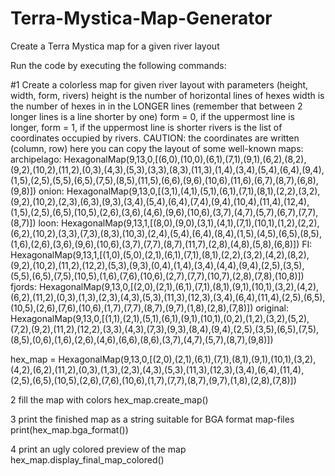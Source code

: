 # Terra-Mystica-Map-Generator
Create a Terra Mystica map for a given river layout

Run the code by executing the following commands:

#1 Create a colorless map for given river layout with parameters (height, width, form, rivers)
height is the number of horizontal lines of hexes
width is the number of hexes in in the LONGER lines (remember that between 2 longer lines is a line shorter by one)
form = 0, if the uppermost line is longer, form = 1, if the uppermost line is shorter
rivers is the list of coordinates occupied by rivers. CAUTION: the coordinates are written (column, row)
here you can copy the layout of some well-known maps:
archipelago: HexagonalMap(9,13,0,[(6,0),(10,0),(6,1),(7,1),(9,1),(6,2),(8,2),(9,2),(10,2),(11,2),(0,3),(4,3),(5,3),(3,3),(8,3),(11,3),(1,4),(3,4),(5,4),(6,4),(9,4),(1,5),(2,5),(5,5),(6,5),(7,5),(8,5),(11,5),(6,6),(9,6),(10,6),(11,6),(6,7),(8,7),(6,8),(9,8)])
onion: HexagonalMap(9,13,0,[(3,1),(4,1),(5,1),(6,1),(7,1),(8,1),(2,2),(3,2),(9,2),(10,2),(2,3),(6,3),(9,3),(3,4),(5,4),(6,4),(7,4),(9,4),(10,4),(11,4),(12,4),(1,5),(2,5),(6,5),(10,5),(2,6),(3,6),(4,6),(9,6),(10,6),(3,7),(4,7),(5,7),(6,7),(7,7),(8,7)])
loon: HexagonalMap(9,13,1,[(8,0),(9,0),(3,1),(4,1),(7,1),(10,1),(1,2),(2,2),(6,2),(10,2),(3,3),(7,3),(8,3),(10,3),(2,4),(5,4),(6,4),(8,4),(1,5),(4,5),(6,5),(8,5),(1,6),(2,6),(3,6),(9,6),(10,6),(3,7),(7,7),(8,7),(11,7),(2,8),(4,8),(5,8),(6,8)])
FI: HexagonalMap(9,13,1,[(1,0),(5,0),(2,1),(6,1),(7,1),(8,1),(2,2),(3,2),(4,2),(8,2),(9,2),(10,2),(11,2),(12,2),(5,3),(9,3),(0,4),(1,4),(3,4),(4,4),(9,4),(2,5),(3,5),(5,5),(6,5),(7,5),(10,5),(1,6),(7,6),(10,6),(2,7),(7,7),(10,7),(2,8),(7,8),(10,8)])
fjords: HexagonalMap(9,13,0,[(2,0),(2,1),(6,1),(7,1),(8,1),(9,1),(10,1),(3,2),(4,2),(6,2),(11,2),(0,3),(1,3),(2,3),(4,3),(5,3),(11,3),(12,3),(3,4),(6,4),(11,4),(2,5),(6,5),(10,5),(2,6),(7,6),(10,6),(1,7),(7,7),(8,7),(9,7),(1,8),(2,8),(7,8)])
original: HexagonalMap(9,13,0,[(1,1),(2,1),(5,1),(6,1),(9,1),(10,1),(0,2),(1,2),(3,2),(5,2),(7,2),(9,2),(11,2),(12,2),(3,3),(4,3),(7,3),(9,3),(8,4),(9,4),(2,5),(3,5),(6,5),(7,5),(8,5),(0,6),(1,6),(2,6),(4,6),(6,6),(8,6),(3,7),(4,7),(5,7),(8,7),(9,8)])

hex_map = HexagonalMap(9,13,0,[(2,0),(2,1),(6,1),(7,1),(8,1),(9,1),(10,1),(3,2),(4,2),(6,2),(11,2),(0,3),(1,3),(2,3),(4,3),(5,3),(11,3),(12,3),(3,4),(6,4),(11,4),(2,5),(6,5),(10,5),(2,6),(7,6),(10,6),(1,7),(7,7),(8,7),(9,7),(1,8),(2,8),(7,8)])

2 fill the map with colors
hex_map.create_map()

3 print the finished map as a string suitable for BGA format map-files
print(hex_map.bga_format())

4 print an ugly colored preview of the map
hex_map.display_final_map_colored()

